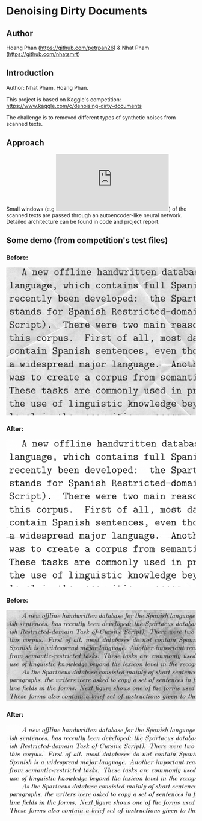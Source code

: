 # Denoising Dirty Documents
## Author
Hoang Phan (https://github.com/petrpan26) & Nhat Pham (https://github.com/nhatsmrt)
## Introduction
Author: Nhat Pham, Hoang Phan.

This project is based on Kaggle's competition: https://www.kaggle.com/c/denoising-dirty-documents

The challenge is to removed different types of synthetic noises from scanned texts.
## Approach
Small windows (e.g ![equation](http://latex.codecogs.com/gif.latex?32%20%5Ctimes%2032)) of the scanned texts are passed through an autoencoder-like neural network. Detailed architecture can be found in code and project report.
## Some demo (from competition's test files)
### Before:

![Before](https://github.com/nhatsmrt/DenoisingDirtyDocuments/blob/sliding/Predictions/_slided_original_136.png)

### After:

![After](https://github.com/nhatsmrt/DenoisingDirtyDocuments/blob/sliding/Predictions/_slided_predicted_136.png)

### Before:

![Before](https://github.com/nhatsmrt/DenoisingDirtyDocuments/blob/sliding/Predictions/_slided_original_7.png)

### After:

![After](https://github.com/nhatsmrt/DenoisingDirtyDocuments/blob/sliding/Predictions/_slided_predicted_7.png)
